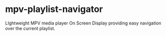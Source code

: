 # mpv-playlist-navigator
LIghtweight MPV media player On Screen Display providing easy navigation over the current playlist. 
